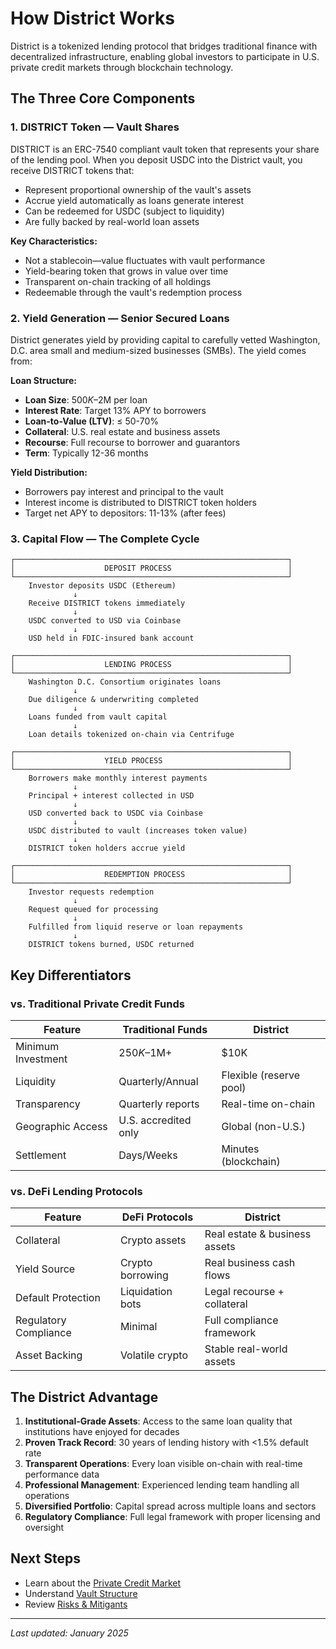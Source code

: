 # How District Works

District is a tokenized lending protocol that bridges traditional finance with decentralized infrastructure, enabling global investors to participate in U.S. private credit markets through blockchain technology.

## The Three Core Components

### 1. DISTRICT Token — Vault Shares

DISTRICT is an ERC-7540 compliant vault token that represents your share of the lending pool. When you deposit USDC into the District vault, you receive DISTRICT tokens that:

- Represent proportional ownership of the vault's assets
- Accrue yield automatically as loans generate interest
- Can be redeemed for USDC (subject to liquidity)
- Are fully backed by real-world loan assets

**Key Characteristics:**
- Not a stablecoin—value fluctuates with vault performance
- Yield-bearing token that grows in value over time
- Transparent on-chain tracking of all holdings
- Redeemable through the vault's redemption process

### 2. Yield Generation — Senior Secured Loans

District generates yield by providing capital to carefully vetted Washington, D.C. area small and medium-sized businesses (SMBs). The yield comes from:

**Loan Structure:**
- **Loan Size**: $500K–$2M per loan
- **Interest Rate**: Target 13% APY to borrowers
- **Loan-to-Value (LTV)**: ≤ 50-70%
- **Collateral**: U.S. real estate and business assets
- **Recourse**: Full recourse to borrower and guarantors
- **Term**: Typically 12-36 months

**Yield Distribution:**
- Borrowers pay interest and principal to the vault
- Interest income is distributed to DISTRICT token holders
- Target net APY to depositors: 11-13% (after fees)

### 3. Capital Flow — The Complete Cycle

```
┌─────────────────────────────────────────────────────────────┐
│                    DEPOSIT PROCESS                          │
└─────────────────────────────────────────────────────────────┘
    Investor deposits USDC (Ethereum)
              ↓
    Receive DISTRICT tokens immediately
              ↓
    USDC converted to USD via Coinbase
              ↓
    USD held in FDIC-insured bank account

┌─────────────────────────────────────────────────────────────┐
│                    LENDING PROCESS                          │
└─────────────────────────────────────────────────────────────┘
    Washington D.C. Consortium originates loans
              ↓
    Due diligence & underwriting completed
              ↓
    Loans funded from vault capital
              ↓
    Loan details tokenized on-chain via Centrifuge

┌─────────────────────────────────────────────────────────────┐
│                    YIELD PROCESS                            │
└─────────────────────────────────────────────────────────────┘
    Borrowers make monthly interest payments
              ↓
    Principal + interest collected in USD
              ↓
    USD converted back to USDC via Coinbase
              ↓
    USDC distributed to vault (increases token value)
              ↓
    DISTRICT token holders accrue yield

┌─────────────────────────────────────────────────────────────┐
│                    REDEMPTION PROCESS                       │
└─────────────────────────────────────────────────────────────┘
    Investor requests redemption
              ↓
    Request queued for processing
              ↓
    Fulfilled from liquid reserve or loan repayments
              ↓
    DISTRICT tokens burned, USDC returned
```

## Key Differentiators

### vs. Traditional Private Credit Funds

| Feature | Traditional Funds | District |
|---------|------------------|----------|
| Minimum Investment | $250K–$1M+ | $10K |
| Liquidity | Quarterly/Annual | Flexible (reserve pool) |
| Transparency | Quarterly reports | Real-time on-chain |
| Geographic Access | U.S. accredited only | Global (non-U.S.) |
| Settlement | Days/Weeks | Minutes (blockchain) |

### vs. DeFi Lending Protocols

| Feature | DeFi Protocols | District |
|---------|---------------|----------|
| Collateral | Crypto assets | Real estate & business assets |
| Yield Source | Crypto borrowing | Real business cash flows |
| Default Protection | Liquidation bots | Legal recourse + collateral |
| Regulatory Compliance | Minimal | Full compliance framework |
| Asset Backing | Volatile crypto | Stable real-world assets |

## The District Advantage

1. **Institutional-Grade Assets**: Access to the same loan quality that institutions have enjoyed for decades
2. **Proven Track Record**: 30 years of lending history with <1.5% default rate
3. **Transparent Operations**: Every loan visible on-chain with real-time performance data
4. **Professional Management**: Experienced lending team handling all operations
5. **Diversified Portfolio**: Capital spread across multiple loans and sectors
6. **Regulatory Compliance**: Full legal framework with proper licensing and oversight

## Next Steps

- Learn about the [Private Credit Market](private-credit-market.md)
- Understand [Vault Structure](../vault-structure/vault-overview.md)
- Review [Risks & Mitigants](../vault-structure/risks-mitigants.md)

---

*Last updated: January 2025*
